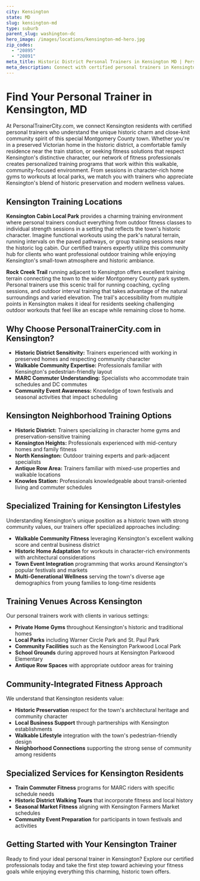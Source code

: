 ```yaml
---
city: Kensington
state: MD
slug: kensington-md
type: suburb
parent_slug: washington-dc
hero_image: /images/locations/kensington-md-hero.jpg
zip_codes:
  - "20895"
  - "20891"
meta_title: Historic District Personal Trainers in Kensington MD | PersonalTrainerCity.com
meta_description: Connect with certified personal trainers in Kensington. Find fitness coaches for historic home training, Antique Row sessions, and community-focused workouts in this charming Montgomery County town.
---
```


# Find Your Personal Trainer in Kensington, MD

At PersonalTrainerCity.com, we connect Kensington residents with certified personal trainers who understand the unique historic charm and close-knit community spirit of this special Montgomery County town. Whether you're in a preserved Victorian home in the historic district, a comfortable family residence near the train station, or seeking fitness solutions that respect Kensington's distinctive character, our network of fitness professionals creates personalized training programs that work within this walkable, community-focused environment. From sessions in character-rich home gyms to workouts at local parks, we match you with trainers who appreciate Kensington's blend of historic preservation and modern wellness values.

## Kensington Training Locations

**Kensington Cabin Local Park** provides a charming training environment where personal trainers conduct everything from outdoor fitness classes to individual strength sessions in a setting that reflects the town's historic character. Imagine functional workouts using the park's natural terrain, running intervals on the paved pathways, or group training sessions near the historic log cabin. Our certified trainers expertly utilize this community hub for clients who want professional outdoor training while enjoying Kensington's small-town atmosphere and historic ambiance.

**Rock Creek Trail** running adjacent to Kensington offers excellent training terrain connecting the town to the wider Montgomery County park system. Personal trainers use this scenic trail for running coaching, cycling sessions, and outdoor interval training that takes advantage of the natural surroundings and varied elevation. The trail's accessibility from multiple points in Kensington makes it ideal for residents seeking challenging outdoor workouts that feel like an escape while remaining close to home.

## Why Choose PersonalTrainerCity.com in Kensington?

*   **Historic District Sensitivity:** Trainers experienced with working in preserved homes and respecting community character
*   **Walkable Community Expertise:** Professionals familiar with Kensington's pedestrian-friendly layout
*   **MARC Commuter Understanding:** Specialists who accommodate train schedules and DC commutes
*   **Community Event Awareness:** Knowledge of town festivals and seasonal activities that impact scheduling

## Kensington Neighborhood Training Options

- **Historic District:** Trainers specializing in character home gyms and preservation-sensitive training
- **Kensington Heights:** Professionals experienced with mid-century homes and family fitness
- **North Kensington:** Outdoor training experts and park-adjacent specialists
- **Antique Row Area:** Trainers familiar with mixed-use properties and walkable locations
- **Knowles Station:** Professionals knowledgeable about transit-oriented living and commuter schedules

## Specialized Training for Kensington Lifestyles

Understanding Kensington's unique position as a historic town with strong community values, our trainers offer specialized approaches including:

*   **Walkable Community Fitness** leveraging Kensington's excellent walking score and central business district
*   **Historic Home Adaptation** for workouts in character-rich environments with architectural considerations
*   **Town Event Integration** programming that works around Kensington's popular festivals and markets
*   **Multi-Generational Wellness** serving the town's diverse age demographics from young families to long-time residents

## Training Venues Across Kensington

Our personal trainers work with clients in various settings:
- **Private Home Gyms** throughout Kensington's historic and traditional homes
- **Local Parks** including Warner Circle Park and St. Paul Park
- **Community Facilities** such as the Kensington Parkwood Local Park
- **School Grounds** during approved hours at Kensington Parkwood Elementary
- **Antique Row Spaces** with appropriate outdoor areas for training

## Community-Integrated Fitness Approach

We understand that Kensington residents value:
- **Historic Preservation** respect for the town's architectural heritage and community character
- **Local Business Support** through partnerships with Kensington establishments
- **Walkable Lifestyle** integration with the town's pedestrian-friendly design
- **Neighborhood Connections** supporting the strong sense of community among residents

## Specialized Services for Kensington Residents

*   **Train Commuter Fitness** programs for MARC riders with specific schedule needs
*   **Historic District Walking Tours** that incorporate fitness and local history
*   **Seasonal Market Fitness** aligning with Kensington Farmers Market schedules
*   **Community Event Preparation** for participants in town festivals and activities

## Getting Started with Your Kensington Trainer

Ready to find your ideal personal trainer in Kensington? Explore our certified professionals today and take the first step toward achieving your fitness goals while enjoying everything this charming, historic town offers.